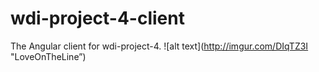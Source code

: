 # wdi-project-4-client
The Angular client for wdi-project-4.
 ![alt text](http://imgur.com/DIqTZ3I "LoveOnTheLine”)
